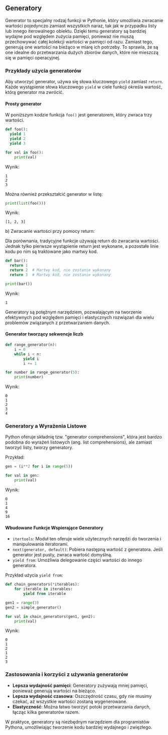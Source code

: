 ## Generatory

Generator to specjalny rodzaj funkcji w Pythonie, który umożliwia zwracanie wartości pojedynczo zamiast wszystkich naraz, tak jak w przypadku listy lub innego iterowalnego obiektu. Dzięki temu generatory są bardziej wydajne pod względem zużycia pamięci, ponieważ nie muszą przechowywać całej kolekcji wartości w pamięci od razu. Zamiast tego, generują one wartości na bieżąco w miarę ich potrzeby. To sprawia, że są one idealne do przetwarzania dużych zbiorów danych, które nie mieszczą się w pamięci operacyjnej.

### Przykłady użycia generatorów

Aby utworzyć generator, używa się słowa kluczowego `yield` zamiast `return`. Każde wystąpienie słowa kluczowego `yield` w ciele funkcji określa wartość, którą generator ma zwrócić.

#### Prosty generator

W poniższym kodzie funkcja `foo()` jest generatorem, który zwraca trzy wartości.

```python
def foo():
  yield 1
  yield 2
  yield 3

for val in foo():
    print(val)
```

Wynik:

```
1
2
3
```

Można również przekształcić generator w listę:

```python
print(list(foo()))
```

Wynik:

```
[1, 2, 3]
```

b) Zwracanie wartości przy pomocy return:

Dla porównania, tradycyjne funkcje używają return do zwracania wartości. Jednak tylko pierwsze wystąpienie return jest wykonane, a pozostałe linie kodu po nim są traktowane jako martwy kod.

```python
def bar():
  return 1
  return 2  # Martwy kod, nie zostanie wykonany
  return 3  # Martwy kod, nie zostanie wykonany

print(bar())
```

Wynik:

```
1
```

Generatory są potężnym narzędziem, pozwalającym na tworzenie efektywnych pod względem pamięci i elastycznych rozwiązań dla wielu problemów związanych z przetwarzaniem danych.

#### Generator tworzący sekwencje liczb

```python
def range_generator(n):
    i = 0
    while i < n:
        yield i
        i += 1

for number in range_generator(5):
    print(number)
```

Wynik:

```
0
1
2
3
4
```

### Generatory a Wyrażenia Listowe

Python oferuje składnię tzw. "generator comprehensions", która jest bardzo podobna do wyrażeń listowych (ang. list comprehensions), ale zamiast tworzyć listy, tworzy generatory.

Przykład:

```python
gen = (i**2 for i in range(5))

for val in gen:
    print(val)
```

Wynik:

```
0
1
4
9
16
```

#### Wbudowane Funkcje Wspierające Generatory

- `itertools`: Moduł ten oferuje wiele użytecznych narzędzi do tworzenia i manipulowania iteratorami.
- `next(generator, default)`: Pobiera następną wartość z generatora. Jeśli generator jest pusty, zwraca wartość domyślną.
- `yield from`: Umożliwia delegowanie części wartości do innego generatora.

Przykład użycia `yield from`:

```python
def chain_generators(*iterables):
    for iterable in iterables:
        yield from iterable

gen1 = range(3)
gen2 = simple_generator()

for val in chain_generators(gen1, gen2):
    print(val)
```

Wynik:

```
0
1
2
1
2
3
```

### Zastosowania i korzyści z używania generatorów

- **Lepsza wydajność pamięci**: Generatory zużywają mniej pamięci, ponieważ generują wartości na bieżąco.
- **Lepsza wydajność czasowa**: Oszczędność czasu, gdy nie musimy czekać, aż wszystkie wartości zostaną wygenerowane.
- **Elastyczność**: Można łatwo tworzyć potoki przetwarzania danych, łącząc kilka generatorów razem.

W praktyce, generatory są niezbędnym narzędziem dla programistów Pythona, umożliwiając tworzenie kodu bardziej wydajnego i zwięzłego.

